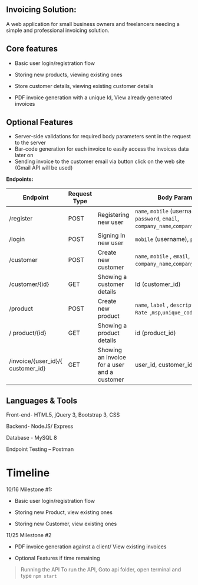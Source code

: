 ## **Invoicing Solution:**

A web application for small business owners and freelancers needing a simple and professional invoicing solution.

## Core features

- Basic user login/registration flow

- Storing new products, viewing existing ones

- Store customer details, viewing existing customer details

- PDF invoice generation with a unique Id, View already generated invoices

## Optional Features

- Server-side validations for required body parameters sent in the request to the server
- Bar-code generation for each invoice to easily access the invoices data later on
- Sending invoice to the customer email via button click on the web site (Gmail API will be used)

**Endpoints:**

| **Endpoint** | **Request Type** |   | **Body Params** |
| --- | --- | --- | --- |
| /register | POST | Registering new user | `name`, `mobile` (username), `password`, `email`, `company_name`,`company_website` |
| /login | POST | Signing In new user | `mobile` (username), `password` |
| /customer | POST | Create new customer | `name`, `mobile` , `email`, `company_name`,`company_website` |
| /customer/{id} | GET | Showing a customer details | Id (customer\_id) |
| /product | POST | Create new product | `name`, `label` , `description`, `Rate `,`msp`,`unique_code` |
| / product/{id} | GET | Showing a product details | id (product\_id) |
| /invoice/{user\_id}/{ customer\_id} | GET | Showing an invoice for a user and a customer | user\_id, customer\_id |

## Languages &amp; Tools

Front-end- HTML5, jQuery 3, Bootstrap 3, CSS

Backend- NodeJS/ Express

Database - MySQL 8

Endpoint Testing – Postman

# Timeline

10/16 Milestone #1:

- Basic user login/registration flow

- Storing new Product, view existing ones

- Storing new Customer, view existing ones

11/25 Milestone #2

- PDF invoice generation against a client/ View existing invoices

- Optional Features if time remaining


> Running the API
To run the API, Goto api folder, open terminal and type `npm start`
